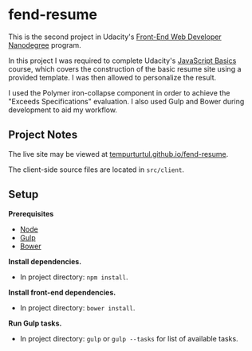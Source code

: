 # fend-resume
This is the second project in Udacity's [Front-End Web Developer Nanodegree](https://www.udacity.com/course/front-end-web-developer-nanodegree--nd001) program.

In this project I was required to complete Udacity's [JavaScript Basics](https://www.udacity.com/course/javascript-basics--ud804) course, which covers the construction of the basic resume site using a provided template. I was then allowed to personalize the result.

I used the Polymer iron-collapse component in order to achieve the "Exceeds Specifications" evaluation.  I also used Gulp and Bower during development to aid my workflow.

## Project Notes

The live site may be viewed at [tempurturtul.github.io/fend-resume](http://tempurturtul.github.io/fend-resume).

The client-side source files are located in `src/client`.

## Setup

**Prerequisites**
- [Node](https://nodejs.org/en/)
- [Gulp](http://gulpjs.com/)
- [Bower](http://bower.io/)

**Install dependencies.**
- In project directory: `npm install`.

**Install front-end dependencies.**
- In project directory: `bower install`.

**Run Gulp tasks.**
- In project directory: `gulp` or `gulp --tasks` for list of available tasks.
